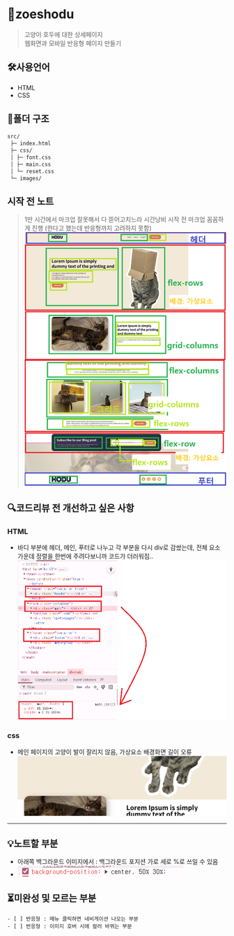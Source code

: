 # 🚀zoeshodu
> 고양이 호두에 대한 상세페이지  
> 웹화면과 모바일 반응형 페이지 만들기
> 
## 🛠️사용언어
- HTML
- CSS

## 📂폴더 구조

```text
src/
 ├─ index.html
 ├─ css/
 │ ├─ font.css
 │ ├─ main.css
 │ └─ reset.css
 └─ images/
```
## 시작 전 노트
> 1만 시간에서 마크업 잘못해서 다 뜯어고치느라 시간낭비
> 시작 전 마크업 꼼꼼하게 진행 (한다고 했는데 반응형까지 고려하지 못함)
![마크업](./note/마크업.png)

## 🔍코드리뷰 전 개선하고 싶은 사항

### HTML
- 바디 부분에 헤더, 메인, 푸터로 나누고 각 부분을 다시 div로 감쌌는데, 전체 요소 가운데 정렬을 한번에 주려다보니까 코드가 더러워짐..
  ![중앙정렬](./note/중앙정렬.png)

### css
- 메인 페이지의 고양이 발이 잘리지 않음, 가상요소 배경화면 길이 오류  
  ![고양이발](./note/고양이발.PNG)
---

## 💡노트할 부분
- 아래쪽 백그라운드 이미지에서 : 백그라운드 포지션 가로 세로 %로 쓰일 수 있음  
- ![포지션](./note/포지션.PNG)

## ⏳미완성 및 모르는 부분
```ul
- [ ] 반응형 : 메뉴 클릭하면 네비게이션 나오는 부분
- [ ] 반응형 : 이미지 호버 시에 컬러 바뀌는 부분
```
